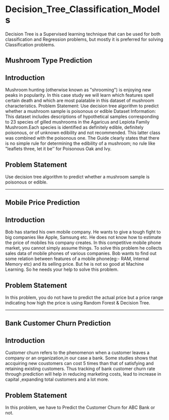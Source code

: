 # Decision_Tree_Classification_Models
Decision Tree is a Supervised learning technique that can be used for both classification and Regression problems, but mostly it is preferred for solving Classification problems.

## Mushroom Type Prediction

## Introduction

Mushroom hunting (otherwise known as "shrooming") is enjoying new peaks in popularity. In this case study we will learn which features spell certain death and which are most palatable in this dataset of mushroom characteristics. Problem Statement: Use decision tree algorithm to predict whether a mushroom sample is poisonous or edible Dataset Information: This dataset includes descriptions of hypothetical samples corresponding to 23 species of gilled mushrooms in the Agaricus and Lepiota Family Mushroom.Each species is identified as definitely edible, definitely poisonous, or of unknown edibility and not recommended. This latter class was combined with the poisonous one. The Guide clearly states that there is no simple rule for determining the edibility of a mushroom; no rule like "leaflets three, let it be’’ for Poisonous Oak and Ivy.

## Problem Statement

Use decision tree algorithm to predict whether a mushroom sample is poisonous or edible.

-----------------------------------------------------------------------------------------------------------------------------------------------------------------------

## Mobile Price Prediction

## Introduction

Bob has started his own mobile company. He wants to give a tough fight to big companies like Apple, Samsung etc. He does not know how to estimate the price of mobiles his company creates. In this competitive mobile phone market, you cannot simply assume things. To solve this problem he collects sales data of mobile phones of various companies. Bob wants to find out some relation between features of a mobile phone(eg:- RAM, Internal Memory etc) and its selling price. But he is not so good at Machine Learning. So he needs your help to solve this problem.

## Problem Statement

In this problem, you do not have to predict the actual price but a price range indicating how high the price is using Random Forest & Decision Tree.

-----------------------------------------------------------------------------------------------------------------------------------------------------------------------

## Bank Customer Churn Prediction

## Introduction

Customer churn refers to the phenomenon when a customer leaves a company or an organization,in our case a bank. Some studies shows that accquiring new coustomers can cost 5 times than that of satisfying and retaining existing customers. Thus tracking of bank customer churn rate through prediction will help in reducing marketing costs, lead to increase in capital ,expanding total customers and a lot more.

## Problem Statement

In this problem, we have to Predict the Customer Churn for ABC Bank or not.






















